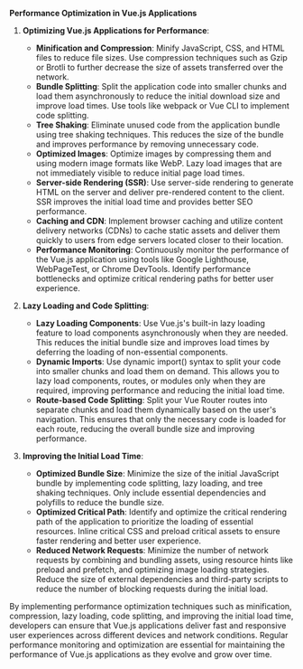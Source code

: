 **Performance Optimization in Vue.js Applications**

1. **Optimizing Vue.js Applications for Performance**:
   - **Minification and Compression**: Minify JavaScript, CSS, and HTML files to reduce file sizes. Use compression techniques such as Gzip or Brotli to further decrease the size of assets transferred over the network.
   - **Bundle Splitting**: Split the application code into smaller chunks and load them asynchronously to reduce the initial download size and improve load times. Use tools like webpack or Vue CLI to implement code splitting.
   - **Tree Shaking**: Eliminate unused code from the application bundle using tree shaking techniques. This reduces the size of the bundle and improves performance by removing unnecessary code.
   - **Optimized Images**: Optimize images by compressing them and using modern image formats like WebP. Lazy load images that are not immediately visible to reduce initial page load times.
   - **Server-side Rendering (SSR)**: Use server-side rendering to generate HTML on the server and deliver pre-rendered content to the client. SSR improves the initial load time and provides better SEO performance.
   - **Caching and CDN**: Implement browser caching and utilize content delivery networks (CDNs) to cache static assets and deliver them quickly to users from edge servers located closer to their location.
   - **Performance Monitoring**: Continuously monitor the performance of the Vue.js application using tools like Google Lighthouse, WebPageTest, or Chrome DevTools. Identify performance bottlenecks and optimize critical rendering paths for better user experience.

2. **Lazy Loading and Code Splitting**:
   - **Lazy Loading Components**: Use Vue.js's built-in lazy loading feature to load components asynchronously when they are needed. This reduces the initial bundle size and improves load times by deferring the loading of non-essential components.
   - **Dynamic Imports**: Use dynamic import() syntax to split your code into smaller chunks and load them on demand. This allows you to lazy load components, routes, or modules only when they are required, improving performance and reducing the initial load time.
   - **Route-based Code Splitting**: Split your Vue Router routes into separate chunks and load them dynamically based on the user's navigation. This ensures that only the necessary code is loaded for each route, reducing the overall bundle size and improving performance.

3. **Improving the Initial Load Time**:
   - **Optimized Bundle Size**: Minimize the size of the initial JavaScript bundle by implementing code splitting, lazy loading, and tree shaking techniques. Only include essential dependencies and polyfills to reduce the bundle size.
   - **Optimized Critical Path**: Identify and optimize the critical rendering path of the application to prioritize the loading of essential resources. Inline critical CSS and preload critical assets to ensure faster rendering and better user experience.
   - **Reduced Network Requests**: Minimize the number of network requests by combining and bundling assets, using resource hints like preload and prefetch, and optimizing image loading strategies. Reduce the size of external dependencies and third-party scripts to reduce the number of blocking requests during the initial load.

By implementing performance optimization techniques such as minification, compression, lazy loading, code splitting, and improving the initial load time, developers can ensure that Vue.js applications deliver fast and responsive user experiences across different devices and network conditions. Regular performance monitoring and optimization are essential for maintaining the performance of Vue.js applications as they evolve and grow over time.